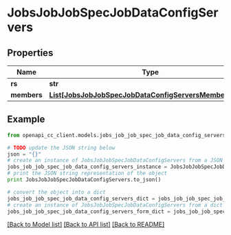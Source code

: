 # JobsJobJobSpecJobDataConfigServers


## Properties
Name | Type | Description | Notes
------------ | ------------- | ------------- | -------------
**rs** | **str** |  | [optional] 
**members** | [**List[JobsJobJobSpecJobDataConfigServersMembersInner]**](JobsJobJobSpecJobDataConfigServersMembersInner.md) |  | [optional] 

## Example

```python
from openapi_cc_client.models.jobs_job_job_spec_job_data_config_servers import JobsJobJobSpecJobDataConfigServers

# TODO update the JSON string below
json = "{}"
# create an instance of JobsJobJobSpecJobDataConfigServers from a JSON string
jobs_job_job_spec_job_data_config_servers_instance = JobsJobJobSpecJobDataConfigServers.from_json(json)
# print the JSON string representation of the object
print JobsJobJobSpecJobDataConfigServers.to_json()

# convert the object into a dict
jobs_job_job_spec_job_data_config_servers_dict = jobs_job_job_spec_job_data_config_servers_instance.to_dict()
# create an instance of JobsJobJobSpecJobDataConfigServers from a dict
jobs_job_job_spec_job_data_config_servers_form_dict = jobs_job_job_spec_job_data_config_servers.from_dict(jobs_job_job_spec_job_data_config_servers_dict)
```
[[Back to Model list]](../README.md#documentation-for-models) [[Back to API list]](../README.md#documentation-for-api-endpoints) [[Back to README]](../README.md)


